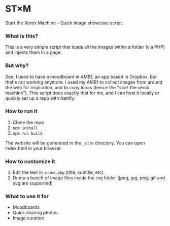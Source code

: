 # ST×M
Start the Xerox Machine - Quick image showcase script.

### What is this?
This is a very simple script that loads all the images within a folder (via PHP) and injects them in a page.

### But why?
See, I used to have a moodboard in AMB1, an app based in Dropbox, but that's not working anymore. I used my AMB1 to collect images from around the web for inspiration, and to copy ideas (hence the "start the xerox machine"). This script does exactly that for me, and I can host it locally or quickly set up a repo with Netlify.

### How to run it
1. Clone the repo
2. ```npm install```
3. ```npm run build```

The website will be generated in the ```_site``` directory. You can open index.html in your browser.

### How to customize it
1. Edit the text in `index.php` (title, subtitle, etc).
2. Dump a bunch of image files inside the `img` folder (jpeg, jpg, png, gif and svg are supported)

### What to use it for
- Moodboards
- Quick sharing photos
- Image curation
